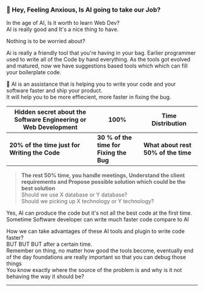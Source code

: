 ### 🤔 Hey, Feeling Anxious, Is AI going to take our Job?

In the age of AI, Is it worth to learn Web Dev? <br>
AI is really good and It's a nice thing to have.

Nothing is to be worried about?

Ai is really a friendly tool that you're having in your bag. Earlier programmer used to write all of the Code by hand everything. As the tools got evolved and matured, now we have suggestions based tools which 
which can fill your boilerplate code.

🛫 AI is an assistance that is helping you to write your code and your software faster and ship your product.<br>
It will help you to be more effiecient, more faster in fixing the bug.

| **Hidden secret about the Software Engineering or Web Development** |   **100%**  | **Time Distribution**   |
|--------------------------------------------------------------------|------|-------|
| **20% of the time just for Writing the Code** | **30 % of the time for Fixing the Bug** | **What about rest 50% of the time**|

> **The rest 50% time, you handle meetings, Understand the client requirements and Propose possible solution which could be the best solution**<br>
Should we use X database or Y database?<br>
Should we picking up X technology or Y technology?

Yes, AI can produce the code but it's not all the best code at the first time.<br>
Sometime Software developer can write much faster code compare to AI

How we can take advantages of these AI tools and plugin to write code faster?<br>
BUT BUT BUT after a certain time.<br>
Remember on thing, no matter how good the tools become, eventually end of the day foundations are really important so that you can debug those things<br>
You know exactly where the source of the problem is and why is it not behaving the way it should be?


---

